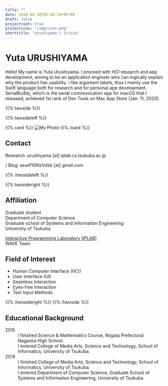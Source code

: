 ```yaml
---
title: ""
date: 2018-04-30T02:48:19+09:00
draft: false
projectroot: true
projecticon: "/img/icon.png"
shorttitle: "urushiyama's trivia"
---
```


# Yuta URUSHIYAMA

Hello! My name is Yuta Urushiyama.
I proceed with HCI research and app development, aiming to be an application engineer who can logically explain why the product has usability.
I like argument labels, thus I mainly use the Swift language both for research and for personal app development.
SerialBuddy, which is the serial communication app for macOS that I released, achieved 1st rank of Dev Tools on Mac App Store (Jan. 11, 2020).

{{% twoside %}}

{{% twosideleft %}}

{{% card %}}
![My Photo](/img/face.png)
{{% /card %}}

## Contact

Research: urushiyama [at] iplab.cs.tsukuba.ac.jp

<i class="fa fa-github" aria-hidden="true"></i> / Blog: aswif10flis1ntkb [at] gmail.com

{{% /twosideleft %}}

{{% twosideright %}}

## Affiliation

Graduate student  
Department of Computer Science  
Graduate school of Systems and Information Engineering  
University of Tsukuba

[Interactive Programming Laboratory (IPLAB)](https://www.iplab.cs.tsukuba.ac.jp)  
WAVE Team

## Field of Interest

- Human Computer Interface (HCI)
- User Interface (UI)
- Seamless Interaction
- Eyes-free Interaction
- Text Input Methods

{{% /twosideright %}}
{{% /twoside %}}

## Educational Background

<dl>
  <dt>2015</dt>
    <dd>I finished Science & Mathematics Course, Niigata Prefectural Nagaoka High School.</dd>
    <dd>I entered College of Media Arts, Science and Technology, School of Informatics, University of Tsukuba.</dd>
  <dt>2019</dt>
    <dd>I finished College of Media Arts, Science and Technology, School of Informatics, University of Tsukuba.</dd>
    <dd>I entered Department of Computer Science, Graduate School of Systems and Information Engineering, University of Tsukuba.</dd>
</dl>
